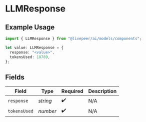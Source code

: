 # LLMResponse

## Example Usage

```typescript
import { LLMResponse } from "@livepeer/ai/models/components";

let value: LLMResponse = {
  response: "<value>",
  tokensUsed: 18789,
};
```

## Fields

| Field              | Type               | Required           | Description        |
| ------------------ | ------------------ | ------------------ | ------------------ |
| `response`         | *string*           | :heavy_check_mark: | N/A                |
| `tokensUsed`       | *number*           | :heavy_check_mark: | N/A                |
